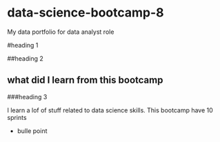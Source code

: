 # data-science-bootcamp-8
My data portfolio for data analyst role

#heading 1 

##heading 2
## what did I learn from this bootcamp

###heading 3

I learn a lof of stuff related to data science skills. This bootcamp have 10 sprints
- bulle point
